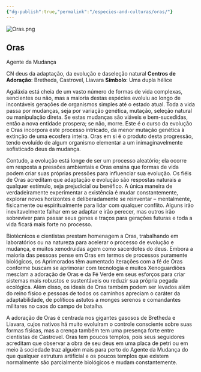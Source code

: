 ```yaml
---
{"dg-publish":true,"permalink":"/especies-and-culturas/oras/"}
---
```


![Oras.png](/img/user/Assets/Imagens/Divindade/Oras.png)
## Oras
Agente da Mudança

CN deus da adaptação, da evolução e daseleção natural
**Centros de Adoração**: Bretheda, Castrovel, Liavara
**Símbolo**: Uma dupla hélice

Agaláxia está cheia de um vasto número de formas de vida complexas, sencientes ou não, mas a maioria destas espécies evoluiu ao longo de incontáveis gerações de organismos simples até o estado atual. Toda a vida passa por mudanças, seja por variação genética, mutação, seleção natural ou manipulação direta. Se estas mudanças são viáveis e bem-sucedidas, então a nova entidade prospera; se não, morre. Este é o curso da evolução e Oras incorpora este processo intricado, da menor mutação genética à extinção de uma ecosfera inteira. Oras em si é o produto desta progressão, tendo evoluído de algum organismo elementar a um inimaginavelmente sofisticado deus da mudança.

Contudo, a evolução está longe de ser um processo aleatório; ela ocorre em resposta a   pressões ambientais e Oras ensina que formas de vida podem criar suas próprias pressões para influenciar sua evolução. Os fiéis de Oras acreditam que adaptação e evolução são respostas naturais a qualquer estímulo, seja prejudicial ou benéfico. A única maneira de verdadeiramente experimentar a existência é mudar constantemente, explorar novos horizontes e deliberadamente se reinventar – mentalmente, fisicamente ou espiritualmente  para lidar com qualquer conflito. Alguns irão inevitavelmente falhar em se adaptar e irão perecer, mas outros irão sobreviver para passar seus genes e traços para gerações futuras e toda a vida ficará mais forte no processo.

Biotécnicos e cientistas prestam homenagem a Oras, trabalhando em laboratórios ou na natureza para acelerar o processo de evolução e mudança, e muitos xenodruidas agem como sacerdotes do deus. Embora a maioria das pessoas pense em Oras em termos de processos puramente biológicos, os Aprimorados têm aumentado iterações com a fé de Oras conforme buscam se aprimorar com tecnologia e muitos Xenoguardiões mesclam a adoração de Oras e da Fé Verde em seus esforços para criar sistemas mais robustos e sustentáveis ou reduzir sua própria pegada ecológica. Além disso, os ideais de Oras também podem ser levados além do reino físico e pessoas de todos os caminhos apreciam o caráter da adaptabilidade, de políticos astutos a monges serenos e comandantes militares no caos do campo de batalha.

A adoração de Oras é centrada nos gigantes gasosos de Bretheda e Liavara, cujos nativos há muito evoluíram o controle consciente sobre suas formas físicas, mas a crença também tem uma presença forte entre cientistas de Castrovel. Oras tem poucos templos, pois seus seguidores acreditam que observar a obra de seu deus em uma placa de petri ou em meio à sociedade traz alguém mais para perto do Agente da Mudança do que qualquer estrutura artificial e os poucos templos que existem normalmente são parcialmente biológicos e mudam constantemente.